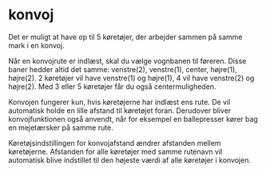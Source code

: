 # konvoj


Det er muligt at have op til 5 køretøjer, der arbejder sammen på samme mark i en konvoj.
  


Når en konvojrute er indlæst, skal du vælge vognbanen til føreren.
Disse baner hedder altid det samme:
venstre(2), venstre(1), center, højre(1), højre(2).
2 køretøjer vil have venstre(1) og højre(1), 4 vil have venstre(2) og højre(2).
Med 3 eller 5 køretøjer får du også centermuligheden.



Konvojen fungerer kun, hvis køretøjerne har indlæst ens rute.
De vil automatisk holde en lille afstand til køretøjet foran.
Derudover bliver konvojfunktionen også anvendt, når for eksempel en ballepresser kører bag en mejetærsker på samme rute.


Køretøjsindstillingen for konvojafstand ændrer afstanden mellem køretøjerne.
Afstanden for alle køretøjer med samme rutenavn vil automatisk blive indstillet til den højeste værdi af alle køretøjer i konvojen.


